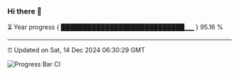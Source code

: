 ### Hi there 👋

⏳ Year progress { ████████████████████████████▁▁ } 95.16 %

---

⏰ Updated on Sat, 14 Dec 2024 06:30:29 GMT

![Progress Bar CI](https://github.com/ZhaoGui/ZhaoGui/workflows/Progress%20Bar%20CI/badge.svg)
